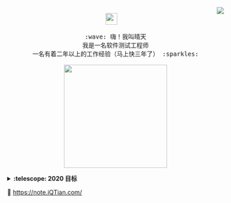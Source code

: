 <img align="right" src="https://github-readme-stats.vercel.app/api?username=iQTian&show_icons=true&icon_color=805AD5&text_color=718096&bg_color=ffffff&hide_title=true" />

<p align="center">
  <img src="https://user-images.githubusercontent.com/5679180/79618120-0daffb80-80be-11ea-819e-d2b0fa904d07.gif" width="27px">
  <br><br>
  <samp>
    :wave: 嗨！我叫晴天
    <br>我是一名软件测试工程师
    <br>一名有着二年以上的工作经验（马上快三年了） :sparkles:<br><br>
    <img src="https://i.imgur.com/kdKhgx6.gif" width="240px" align="center">
  </samp>
</p>

<details>
  <summary><b>:telescope: 2020 目标</b></summary>
  今年想自学java开发<br>并利用所学的技术开发一个网站/应用，加油！！！
</details>



🔗 https://note.iQTian.com/
